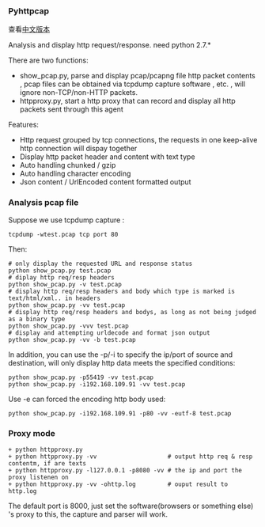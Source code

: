 ### Pyhttpcap

查看[中文版本][cn_mark]

Analysis and display http request/response. need python 2.7.*

There are two functions:

* show_pcap.py, parse and display pcap/pcapng file http packet contents , pcap files can be obtained via tcpdump capture software , etc. , will ignore non-TCP/non-HTTP packets.
* httpproxy.py, start a http proxy that can record and display all http packets sent through this agent

Features:

* Http request grouped by tcp connections, the requests in one keep-alive http connection will dispay together
* Display http packet header and content with text type
* Auto handling chunked / gzip
* Auto handling character encoding
* Json content / UrlEncoded content formatted output

### Analysis pcap file

Suppose we use tcpdump capture :
```
tcpdump -wtest.pcap tcp port 80
```
Then:
```
# only display the requested URL and response status  
python show_pcap.py test.pcap  
# diplay http req/resp headers  
python show_pcap.py -v test.pcap   
# display http req/resp headers and body which type is marked is text/html/xml.. in headers   
python show_pcap.py -vv test.pcap  
# display http req/resp headers and bodys, as long as not being judged as a binary type   
python show_pcap.py -vvv test.pcap   
# display and attempting urldecode and format json output   
python show_pcap.py -vv -b test.pcap  
```
In addition, you can use the -p/-i to specify the ip/port of source and destination, will only display http data meets the specified conditions:
```
python show_pcap.py -p55419 -vv test.pcap
python show_pcap.py -i192.168.109.91 -vv test.pcap
```

Use -e can forced the encoding http body used:
```
python show_pcap.py -i192.168.109.91 -p80 -vv -eutf-8 test.pcap
```

### Proxy mode
```
+ python httpproxy.py
+ python httpproxy.py -vv                    # output http req & resp contentm, if are texts
+ python httpproxy.py -l127.0.0.1 -p8080 -vv # the ip and port the proxy listenen on
+ python httpproxy.py -vv -ohttp.log         # ouput result to http.log
```

The default port is 8000, just set the software(browsers or something else) 's proxy to this, the capture and parser will work.


[cn_mark]: https://github.com/xiaxiaocao/pyhttpcap/blob/master/README_cn.md  "中文版本"

